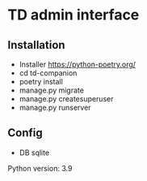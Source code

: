 # TD admin interface


## Installation

* Installer https://python-poetry.org/
* cd td-companion
* poetry install
* manage.py migrate
* manage.py createsuperuser
* manage.py runserver

## Config

* DB sqlite

Python version: 3.9